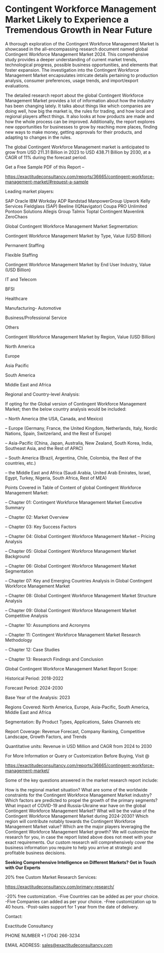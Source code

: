 # Contingent Workforce Management Market Likely to Experience a Tremendous Growth in Near Future

A thorough exploration of the Contingent Workforce Management Market Is showcased  in the all-encompassing research document named global Contingent Workforce Management Market 2024. This comprehensive study provides a deeper understanding of current market trends, technological progress, possible business opportunities, and elements that foster expansion. The investigation into the Contingent Workforce Management Market encapsulates intricate details pertaining to production analysis, consumer preferences, usage trends, and import/export evaluations.

The detailed research report about the global Contingent Workforce Management Market provides a lot of information about how the industry has been changing lately. It talks about things like which companies are doing well, how big the market is, the rules for trading, and how local and regional players affect things. It also looks at how products are made and how the whole process can be improved. Additionally, the report explores new opportunities for businesses to grow by reaching more places, finding new ways to make money, getting approvals for their products, and adapting to changes in the rules.

The global Contingent Workforce Management market is anticipated to grow from USD 211.31 Billion in 2023 to USD 438.71 Billion by 2030, at a CAGR of 11% during the forecast period.

Get a Free Sample PDF of this Report –

https://exactitudeconsultancy.com/reports/36665/contingent-workforce-management-market/#request-a-sample

Leading market players:

SAP Oracle IBM Workday ADP Randstad ManpowerGroup Upwork Kelly Services Fieldglass (SAP) Beeline (IQNavigator) Coupa PRO Unlimited Pontoon Solutions Allegis Group Talmix Toptal Contingent Mavenlink ZeroChaos

Global Contingent Workforce Management Market Segmentation:

Contingent Workforce Management Market by Type, Value (USD Billion)

Permanent Staffing

Flexible Staffing

Contingent Workforce Management Market by End User Industry, Value (USD Billion)

IT and Telecom

BFSI

Healthcare

Manufacturing- Automotive

Business/Professional Service

Others

Contingent Workforce Management Market by Region, Value (USD Billion)

North America

Europe

Asia Pacific

South America

Middle East and Africa

Regional and Country-level Analysis:

If opting for the Global version of Contingent Workforce Management Market; then the below country analysis would be included:

– North America (the USA, Canada, and Mexico)

– Europe (Germany, France, the United Kingdom, Netherlands, Italy, Nordic Nations, Spain, Switzerland, and the Rest of Europe)

– Asia-Pacific (China, Japan, Australia, New Zealand, South Korea, India, Southeast Asia, and the Rest of APAC)

– South America (Brazil, Argentina, Chile, Colombia, the Rest of the countries, etc.)

– the Middle East and Africa (Saudi Arabia, United Arab Emirates, Israel, Egypt, Turkey, Nigeria, South Africa, Rest of MEA)

Points Covered in Table of Content of global Contingent Workforce Management Market:

– Chapter 01:  Contingent Workforce Management Market Executive Summary

– Chapter 02: Market Overview

– Chapter 03: Key Success Factors

– Chapter 04: Global Contingent Workforce Management Market – Pricing Analysis

– Chapter 05: Global Contingent Workforce Management Market Background

– Chapter 06: Global Contingent Workforce Management Market Segmentation

– Chapter 07: Key and Emerging Countries Analysis in Global Contingent Workforce Management Market

– Chapter 08: Global Contingent Workforce Management Market Structure Analysis

– Chapter 09: Global Contingent Workforce Management Market Competitive Analysis

– Chapter 10: Assumptions and Acronyms

– Chapter 11: Contingent Workforce Management Market Research Methodology

– Chapter 12: Case Studies

– Chapter 13: Research Findings and Conclusion

Global Contingent Workforce Management Market Report Scope:

Historical Period: 2018-2022

Forecast Period: 2024-2030

Base Year of the Analysis: 2023

Regions Covered: North America, Europe, Asia-Pacific, South America, Middle East and Africa

Segmentation: By Product Types, Applications, Sales Channels etc

Report Coverage: Revenue Forecast, Company Ranking, Competitive Landscape, Growth Factors, and Trends

Quantitative units: Revenue in USD Million and CAGR from 2024 to 2030

For More Information or Query or Customization Before Buying, Visit @

https://exactitudeconsultancy.com/reports/36665/contingent-workforce-management-market/

Some of the key questions answered in the market research report include:

How is the regional market situation?
What are some of the worldwide constraints for the Contingent Workforce Management Market industry?
Which factors are predicted to propel the growth of the primary segments?
What impact of COVID-19 and Russia-Ukraine war have on the global Contingent Workforce Management Market?
What will be the value of the Contingent Workforce Management Market during 2024-2030?
Which region will contribute notably towards the Contingent Workforce Management Market value?
Which are the major players leveraging the Contingent Workforce Management Market growth?
We will customize the research for you, in case the report listed above does not meet with your exact requirements. Our custom research will comprehensively cover the business information you require to help you arrive at strategic and profitable business decisions.

**Seeking Comprehensive Intelligence on Different Markets? Get in Touch with Our Experts**

20% free Custom Market Research Services:

https://exactitudeconsultancy.com/primary-research/

-20% free customization.
-Five Countries can be added as per your choice.
-Five Companies can added as per your choice.
-Free customization up to 40 hours.
-Post-sales support for 1 year from the date of delivery.

Contact:

Exactitude Consultancy

PHONE NUMBER +1 (704) 266-3234

EMAIL ADDRESS: sales@exactitudeconsultancy.com
